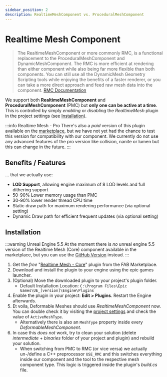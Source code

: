 ```yaml
---
sidebar_position: 2
description: RealtimeMeshComponent vs. ProceduralMeshComponent
---
```


# Realtime Mesh Component

> The RealtimeMeshComponent or more commonly RMC, is a functional replacement to the ProceduralMeshComponent and DynamicMeshComponent. The RMC is more efficient at rendering than either component while also being far more flexible than both components. You can still use all the DynamicMesh Geometry Scripting tools while enjoying the benefits of a faster renderer, or you can take a more direct approach and feed raw mesh data into the component.
[RMC Documentation](https://rmc.triaxis.games/)

We support both **RealtimeMeshComponent** and **ProceduralMeshComponent** (PMC) but **only one can be active at a time**. This is controlled by simply _enabling_ or _disabling_ the *RealtimeMesh* plugin in the project settings (see [Installation](#installation)).

:::info Realtime Mesh - Pro
There's also a *paid* version of this plugin available on the [marketplace](https://fab.com/s/7fca9ae43580), but we have not yet had the chance to test this version for compatibility with our component. We currently do not use any advanced features of the pro version like collision, nanite or lumen but this can change in the future.
:::

## Benefits / Features

... that we actually use:

- **LOD Support**, allowing engine maximum of 8 LOD levels and full dithering support
- 50-90% Lower memory usage than PMC
- 30-90% lower render thread CPU time
- Static draw path for maximum rendering performance (via optional setting)
- Dynamic Draw path for efficient frequent updates (via optional setting)

## Installation

:::warning Unreal Engine 5.5
At the moment there is *no* unreal engine 5.5 version of the Realtime Mesh (Core) component available in the marketplace, but you can use the [GitHub Version](https://github.com/TriAxis-Games/RealtimeMeshComponent) instead.
:::

1. Get the *free* "[Realtime Mesh - Core](https://fab.com/s/41804ec36805)" plugin from the FAB Marketplace.
2. Download and install the plugin to your engine using the epic games launcher.
3. (Optional) Move the downloaded plugin to your project's plugin folder.
    - Default Installation Location: ``C:\Program Files\Epic Games\UE_[version]\Engine\Plugins``
4. Enable the plugin in your project: **Edit > Plugins**. Restart the Engine afterwards.
5. Et voila, Deformable Meshes should use *RealtimeMeshComponent* now. You can double check it by visiting the [project settings](./configuration.md#component-settings) and check the value of ``ActiveMeshType``.
    - Alternatively there is also an ``MeshType`` property inside every *DeformableMeshComponent*.
6. In case this *does not* work, try to clean your solution (delete _intermediate_ + _binaries_ folder of your project and plugin) and rebuild your solution. 
    - When switching from PMC to RMC (or vice versa) we actually un-/define a C++ preprocessor ``USE_RMC`` and this switches everything inside our component and the tool to the respective mesh component type. This logic is triggered inside the plugin's _build.cs_ file.